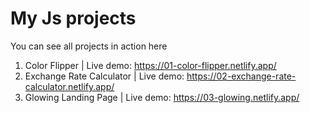 # My Js projects

You can see all projects in action here

1. Color Flipper | Live demo: https://01-color-flipper.netlify.app/
2. Exchange Rate Calculator | Live demo: https://02-exchange-rate-calculator.netlify.app/
3. Glowing Landing Page | Live demo: https://03-glowing.netlify.app/
